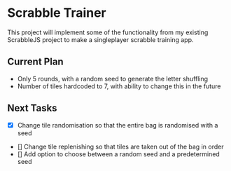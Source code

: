 # Scrabble Trainer

This project will implement some of the functionality from my existing ScrabbleJS project to make a singleplayer scrabble training app.

## Current Plan
- Only 5 rounds, with a random seed to generate the letter shuffling
- Number of tiles hardcoded to 7, with ability to change this in the future

## Next Tasks

- [x] Change tile randomisation so that the entire bag is randomised with a seed
- [] Change tile replenishing so that tiles are taken out of the bag in order
- [] Add option to choose between a random seed and a predetermined seed